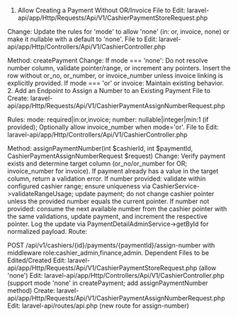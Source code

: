 1. Allow Creating a Payment Without OR/Invoice
File to Edit: laravel-api/app/Http/Requests/Api/V1/CashierPaymentStoreRequest.php

Change: Update the rules for 'mode' to allow 'none' (in: or, invoice, none) or make it nullable with a default to 'none'.
File to Edit: laravel-api/app/Http/Controllers/Api/V1/CashierController.php

Method: createPayment
Change:
If mode === 'none':
Do not resolve number column, validate pointer/range, or increment any pointers.
Insert the row without or_no, or_number, or invoice_number unless invoice linking is explicitly provided.
If mode === 'or' or invoice: Maintain existing behavior.
2. Add an Endpoint to Assign a Number to an Existing Payment
File to Create: laravel-api/app/Http/Requests/Api/V1/CashierPaymentAssignNumberRequest.php

Rules:
mode: required|in:or,invoice;
number: nullable|integer|min:1 (if provided);
Optionally allow invoice_number when mode='or'.
File to Edit: laravel-api/app/Http/Controllers/Api/V1/CashierController.php

Method: assignPaymentNumber(int $cashierId, int $paymentId, CashierPaymentAssignNumberRequest $request)
Change:
Verify payment exists and determine target column (or_no/or_number for OR; invoice_number for invoice).
If payment already has a value in the target column, return a validation error.
If number provided: validate within configured cashier range; ensure uniqueness via CashierService->validateRangeUsage; update payment; do not change cashier pointer unless the provided number equals the current pointer.
If number not provided: consume the next available number from the cashier pointer with the same validations, update payment, and increment the respective pointer.
Log the update via PaymentDetailAdminService->getById for normalized payload.
Route:

POST /api/v1/cashiers/{id}/payments/{paymentId}/assign-number with middleware role:cashier_admin,finance,admin.
Dependent Files to be Edited/Created
Edit: laravel-api/app/Http/Requests/Api/V1/CashierPaymentStoreRequest.php (allow 'none')
Edit: laravel-api/app/Http/Controllers/Api/V1/CashierController.php (support mode 'none' in createPayment; add assignPaymentNumber method)
Create: laravel-api/app/Http/Requests/Api/V1/CashierPaymentAssignNumberRequest.php
Edit: laravel-api/routes/api.php (new route for assign-number)